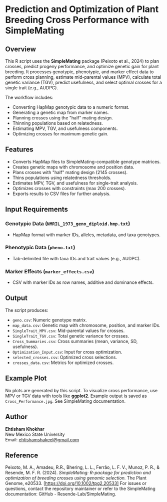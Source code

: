 # Prediction and Optimization of Plant Breeding Cross Performance with SimpleMating

## Overview

This R script uses the **SimpleMating** package (Peixoto et al., 2024) to plan crosses, predict progeny performance, and optimize genetic gain for plant breeding. It processes genotypic, phenotypic, and marker effect data to perform cross planning, estimate mid-parental values (MPV), calculate total genetic variance (TGV), predict usefulness, and select optimal crosses for a single trait (e.g., AUDPC).

The workflow includes:

- Converting HapMap genotypic data to a numeric format.
- Generating a genetic map from marker names.
- Planning crosses using the "half" mating design.
- Thinning populations based on relatedness.
- Estimating MPV, TGV, and usefulness components.
- Optimizing crosses for maximum genetic gain.

## Features

- Converts HapMap files to SimpleMating-compatible genotype matrices.
- Creates genetic maps with chromosome and position data.
- Plans crosses with "half" mating design (2145 crosses).
- Thins populations using relatedness thresholds.
- Estimates MPV, TGV, and usefulness for single-trait analysis.
- Optimizes crosses with constraints (max 200 crosses).
- Exports results to CSV files for further analysis.

## Input Requirements

### Genotypic Data (`NMRIL_1973_geno_diploid.hmp.txt`)

- HapMap format with marker IDs, alleles, metadata, and taxa genotypes.

### Phenotypic Data (`pheno.txt`)

- Tab-delimited file with taxa IDs and trait values (e.g., AUDPC).

### Marker Effects (`marker_effects.csv`)

- CSV with marker IDs as row names, additive and dominance effects.

## Output

The script produces:

- `geno.csv`: Numeric genotype matrix.
- `map_data.csv`: Genetic map with chromosome, position, and marker IDs.
- `SingleTrait_MPV.csv`: Mid-parental values for crosses.
- `SingleTrait_TGV.csv`: Total genetic variance for crosses.
- `Cross_Summaries.csv`: Cross summaries (mean, variance, SD, usefulness).
- `Optimization_Input.csv`: Input for cross optimization.
- `selected_crosses.csv`: Optimized cross selections.
- `crosses_data.csv`: Metrics for optimized crosses.

## Example Plot

No plots are generated by this script. To visualize cross performance, use MPV or TGV data with tools like **ggplot2**. Example output is saved as `Cross_Performance.jpg`. See SimpleMating documentation.

## Author

**Ehtisham Khokhar**  
New Mexico State University  
Email: ehtishamshakeel@gmail.com

## Reference

Peixoto, M. A., Amadeu, R.R., Bhering, L. L., Ferrão, L. F. V., Munoz, P. R., & Resende, M. F. R. (2024). *SimpleMating: R-package for prediction and optimization of breeding crosses using genomic selection.* The Plant Genome, e20533. [https://doi.org/10.1002/tpg2.20533]
For issues or questions, contact the repository maintainer or refer to the SimpleMating documentation: GitHub - Resende-Lab/SimpleMating.
